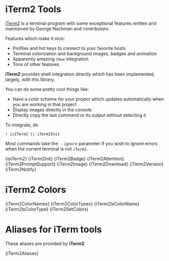 # iTerm2 Tools

[iTerm2](https://iterm2.com) is a terminal program with some exceptional features written and maintained by George
Nachman and contributors.

Features which make it nice:

- Profiles and hot keys to connect to your favorite hosts
- Terminal colorization and background images, badges and animation
- Apparently amazing `tmux` integration
- Tons of other features

**iTerm2** provides shell integration directly which has been implemented, largely, with this library.

You can do some pretty cool things like:

- Have a color scheme for your project which updates automatically when you are working in that project
- Display images directly in the console
- Directly copy the last command or its output without selecting it

To integrate, do

    ! isITerm2 || iTerm2Init 

Most commands take the `--ignore` parameter if you wish to ignore errors when the current terminal is not `iTerm2`.

{isiTerm2}
{iTerm2Init}
{iTerm2Badge}
{iTerm2Attention}
{iTerm2PromptSupport}
{iTerm2Image}
{iTerm2Download}
{iTerm2Version}
{iTerm2Notify}

# iTerm2 Colors

{iTerm2ColorNames}
{iTerm2ColorTypes}
{iTerm2IsColorName}
{iTerm2IsColorType}
{iTerm2SetColors}

# Aliases for iTerm tools

These aliases are provided by **iTerm2**.

{iTerm2Aliases}
